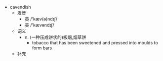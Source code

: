 - cavendish
  - 发音
    - 英 /'kæv(ə)ndɪʃ/
    - 美 /'kævəndɪʃ/
  - 词义
    - n. (一种压成饼状的)板烟,烟草饼
      - tobacco that has been sweetened and pressed into moulds to form bars 
  - 补充